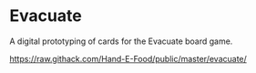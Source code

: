 Evacuate
========

A digital prototyping of cards for the Evacuate board game.

https://raw.githack.com/Hand-E-Food/public/master/evacuate/